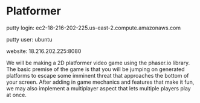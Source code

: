 # Platformer

putty login: ec2-18-216-202-225.us-east-2.compute.amazonaws.com

putty user: ubuntu

website: 18.216.202.225:8080

We will be making a 2D platformer video game using the phaser.io library. The basic premise of the game is that you will be jumping on generated platforms to escape some imminent threat that approaches the bottom of your screen. After adding in game mechanics and features that make it fun, we may also implement a multiplayer aspect that lets multiple players play at once.
